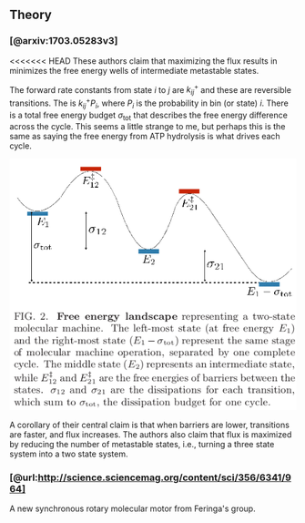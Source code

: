 ## Theory

### [@arxiv:1703.05283v3]
<<<<<<< HEAD
These authors claim that maximizing the flux results in minimizes the free energy wells of intermediate metastable states. 

The forward rate constants from state $i$ to $j$ are $k^{+}_{ij}$ and these are reversible transitions. The is $k^{+}_{ij} P_{i}$, where $P_{i}$ is the probability in bin (or state) $i$. There is a total free energy budget $\sigma_\text{tot}$ that describes the free energy difference across the cycle. This seems a little strange to me, but perhaps this is the same as saying the free energy from ATP hydrolysis is what drives each cycle.

![](../sections/images/brown-2017-figure2.png)

A corollary of their central claim is that when barriers are lower, transitions are faster, and flux increases. The authors also claim that flux is maximized by reducing the number of metastable states, i.e., turning a three state system into a two state system. 

### [@url:http://science.sciencemag.org/content/sci/356/6341/964]
A new synchronous rotary molecular motor from Feringa's group. 
